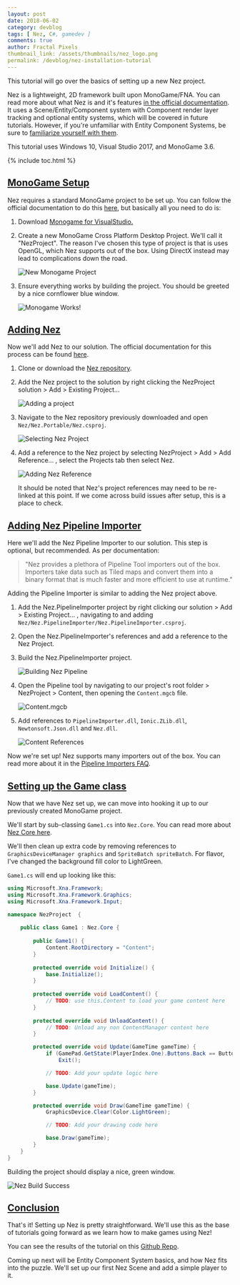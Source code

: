 ```yaml
---
layout: post
date: 2018-06-02
category: devblog
tags: [ Nez, C#, gamedev ]
comments: true
author: Fractal Pixels
thumbnail_link: /assets/thumbnails/nez_logo.png
permalink: /devblog/nez-installation-tutorial
---
```


<div class="post-intro" markdown="1">

This tutorial will go over the basics of setting up a new Nez project.

Nez is a lightweight, 2D framework built upon MonoGame/FNA. You can read more about what Nez is and it's features [in the official documentation](https://prime31.github.io/Nez/). It uses a Scene/Entity/Component system with Component render layer tracking and optional entity systems, which will be covered in future tutorials. However, if you're unfamiliar with Entity Component Systems, be sure to [familiarize yourself with them](https://en.wikipedia.org/wiki/Entity%E2%80%93component%E2%80%93system).

This tutorial uses Windows 10, Visual Studio 2017, and MonoGame 3.6.

{% include toc.html %}

</div>

## [MonoGame Setup](#monogame-setup)

Nez requires a standard MonoGame project to be set up. You can follow the official documentation to do this [here](http://www.monogame.net/documentation/?page=creating_a_new_project_vs), but basically all you need to do is:

1. Download [Monogame for VisualStudio.](http://www.monogame.net/downloads/)

2. Create a new MonoGame Cross Platform Desktop Project. We'll call it "NezProject". The reason I've chosen this type of project is that is uses OpenGL, which Nez supports out of the box. Using DirectX instead may lead to complications down the road.

   ![New Monogame Project](\assets\nez_installation_pics\NewMonoGameProject.png)

3. Ensure everything works by building the project. You should be greeted by a nice cornflower blue window.

   ![Monogame Works!](\assets\nez_installation_pics\MonoGameWorks.png)



## [Adding Nez](#adding-nez)

Now we'll add Nez to our solution. The official documentation for this process can be found [here](https://prime31.github.io/Nez/documentation/setup/installation).

1. Clone or download the [Nez repository](https://github.com/prime31/Nez).

2. Add the Nez project to the solution by right clicking the NezProject solution > Add > Existing Project...

   ![Adding a project](\assets\nez_installation_pics\AddingAProject.png)

3. Navigate to the Nez repository previously downloaded and open `Nez/Nez.Portable/Nez.csproj`.

   ![Selecting Nez Project](\assets\nez_installation_pics\AddingNez.png)

4. Add a reference to the Nez project by selecting NezProject > Add > Add Reference... , select the Projects tab then select Nez.

   ![Adding Nez Reference](\assets\nez_installation_pics\AddingNezReference.png)

   It should be noted that Nez's project references may need to be re-linked at this point. If we come across build issues after setup, this is a place to check.



## [Adding Nez Pipeline Importer](#adding-nez-pipeline-importer)

Here we'll add the Nez Pipeline Importer to our solution. This step is optional, but recommended. As per documentation:

> "Nez provides a plethora of Pipeline Tool importers out of the box.  Importers take data such as Tiled maps and convert them into a binary  format that is much faster and more efficient to use at runtime."

Adding the Pipeline Importer is similar to adding the Nez project above.

1. Add the Nez.PipelineImporter project by right clicking our solution > Add > Existing Project... , navigating to and adding `Nez/Nez.PipelineImporter/Nez.PipelineImporter.csproj`.

2. Open the Nez.PipelineImporter's references and add a reference to the Nez Project.

3. Build the Nez.PipelineImporter project.

   ![Building Nez Pipeline](\assets\nez_installation_pics\BuildNezPipeline.png)

4. Open the Pipeline tool by navigating to our project's root folder > NezProject > Content, then opening the `Content.mgcb` file.

   ![Content.mgcb](\assets\nez_installation_pics\Content.png)

5. Add references to `PipelineImporter.dll`, `Ionic.ZLib.dll`, `Newtonsoft.Json.dll` and `Nez.dll`.

   ![Content References](\assets\nez_installation_pics\ContentReferences.png)

Now we're set up! Nez supports many importers out of the box. You can read more about it in the [Pipeline Importers FAQ](https://github.com/prime31/Nez/blob/master/FAQs/PipelineImporters.md).

## [Setting up the Game class](#setting-up-the-game-class)

Now that we have Nez set up, we can move into hooking it up to our previously created MonoGame project. 

We'll start by sub-classing `Game1.cs` into `Nez.Core`. You can read more about [Nez Core here](https://github.com/prime31/Nez/blob/master/FAQs/Nez-Core.md).

We'll then clean up extra code by removing references to `GraphicsDeviceManager graphics` and `SpriteBatch spriteBatch`. For flavor, I've changed the background fill color to LightGreen.

`Game1.cs` will end up looking like this:

```csharp
using Microsoft.Xna.Framework;
using Microsoft.Xna.Framework.Graphics;
using Microsoft.Xna.Framework.Input;

namespace NezProject  {
    
    public class Game1 : Nez.Core {
        
        public Game1() {
            Content.RootDirectory = "Content";
        }
        
        protected override void Initialize() {
            base.Initialize();
        }
        
        protected override void LoadContent() {
            // TODO: use this.Content to load your game content here
        }
        
        protected override void UnloadContent() {
            // TODO: Unload any non ContentManager content here
        }

        protected override void Update(GameTime gameTime) {
            if (GamePad.GetState(PlayerIndex.One).Buttons.Back == ButtonState.Pressed || Keyboard.GetState().IsKeyDown(Keys.Escape))
                Exit();

            // TODO: Add your update logic here

            base.Update(gameTime);
        }

        protected override void Draw(GameTime gameTime) {
            GraphicsDevice.Clear(Color.LightGreen);

            // TODO: Add your drawing code here

            base.Draw(gameTime);
        }
    }
}

```

Building the project should display a nice, green window.

![Nez Build Success](\assets\nez_installation_pics\NezWorks.png)

## [Conclusion](#conclusion)

That's it! Setting up Nez is pretty straightforward. We'll use this as the base of tutorials going forward as we learn how to make games using Nez!

You can see the results of the tutorial on this [Github Repo](https://github.com/LeeCombs/NezTutorial-FractalPixels/tree/master/Nez_Installation).

Coming up next will be Entity Component System basics, and how Nez fits into the puzzle. We'll set up our first Nez Scene and add a simple player to it.